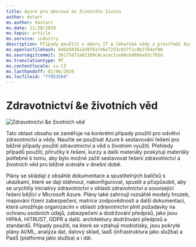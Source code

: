```yaml
---
title: Azure pro oborové &e životního života
author: dstarr
ms.author: dastarr
ms.date: 11/20/2019
ms.topic: article
ms.service: industry
description: Případy použití v oboru IT a lékařské vědy z prostředí Azure
ms.openlocfilehash: b4bb5036a3d9781f46e7253c037f1c8b2784ef90
ms.sourcegitcommit: 3b175d73a82160c4cacec1ce00c6d804a93c765d
ms.translationtype: MT
ms.contentlocale: cs-CZ
ms.lasthandoff: 02/06/2020
ms.locfileid: "77053568"
---
```

# <a name="health--life-sciences"></a>Zdravotnictví &e životních věd

![Zdravotnictví &e životních věd](./assets/index-assets/healthcare.png)

Tato oblast obsahu se zaměřuje na konkrétní případy použití pro odvětví zdravotnictví a vědy. Naučte se používat Azure k sestavování řešení pro běžné případy použití zdravotnictví a věd o životním využití. Přehledy případů použití, příručky k řešení, kurzy a další materiály poskytují materiály potřebné k tomu, aby bylo možné začít sestavovat řešení zdravotnictví a životních věd pro běžné scénáře v dnešní době.

Plány se skládají z obsáhlé dokumentace a spustitelných balíčků s ukázkami, které se dají stáhnout, nakonfigurovat, spustit a přizpůsobit, aby se urychlily iniciativy zdravotnictví v oblasti zdravotnictví a související řešení běžící v Microsoft Azure. Plány také zahrnují rozsáhlé modely hrozeb, mapování řízení zabezpečení, matrice zodpovědnosti a další dokumentaci, která umožňuje organizacím v oblasti zdravotnictví plnit požadavky na ochranu osobních údajů, zabezpečení a dodržování předpisů, jako jsou HIPAA, HITRUST, GDPR a další. architektury dodržování předpisů a standardů. Případy použití, na které se vztahují modrotisky, jsou pokryté plány AI/ML, analýza dat, datový sklad, IaaS (infrastruktura jako služba) a PaaS (platforma jako služba) a i dál.